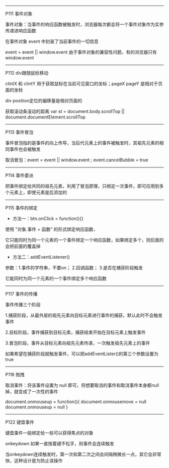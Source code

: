 -------
P111 事件对象

事件对象：当事件的响应函数被触发时，浏览器每次都会将一个事件对象作为实参传递进响应函数

在事件对象 event 中封装了当前事件的一切信息

event = event || window.event 由于事件对象的兼容性问题，有的浏览器只有window.event

-------
P112 div跟随鼠标移动

clintX 和 clintY 用于获取鼠标在当前可见窗口的坐标；pageX pageY 是相对于页面的坐标

div position定位的偏移量是相对页面的

获取滚动条滚动的距离 var st = document.body.scrollTop || document.documentElement.scrollTop

-------
P113 事件冒泡

事件冒泡指的是事件的向上传导，当后代元素上的事件被触发时，其祖先元素的相同事件也会被触发

取消冒泡：event = event || window.event ; event.cancelBubble = true

-------
P114 事件委派

把事件绑定给共同的祖先元素，利用了冒泡原理，只绑定一次事件，即可应用到多个元素上，即使元素是后添加的

-------
P115 事件的绑定

* 方法一：btn.onClick = function(){}

使用 "对象.事件 = 函数" 的形式绑定响应函数，

它只能同时为同一个元素的一个事件绑定一个响应函数，如果绑定多个，则后面的会把前面的覆盖掉

* 方法二：addEventListener()

参数：1.事件的字符串，不要on； 2.回调函数； 3.是否在捕获阶段触发

它能同时为同一个元素的一个事件绑定多个响应函数

-------
P117 事件的传播

事件传播三个阶段

1.捕获阶段，从最外层的祖先元素向目标元素进行事件的捕获，默认此时不会触发事件

2.目标阶段，事件捕获到目标元素，捕获结束开始在目标元素上触发事件

3.冒泡阶段，事件从目标元素向祖先元素传递，一次触发祖先元素上的事件

如果希望在捕获阶段就触发事件，可以把addEventLister()的第三个参数设置为true

-------
P118 拖拽

取消事件：将该事件设置为 null 即可，将想要取消的事件和取消事件本身都null掉，就变成了一次性的事件   

document.onmouseup = function(){
  document.onmousemove = null
  document.onmouseup = null
}

-------
P122 键盘事件

键盘事件一般绑定给一些可以获得焦点的对象

onkeydown 如果一直按着键不松手，则事件会连续触发

当onkeydown连续触发时，第一次和第二次之间会间隔稍微长一点，其它会非常快，这种设计是为防止误操作












